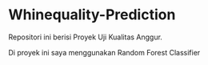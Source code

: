# Whinequality-Prediction

Repositori ini berisi Proyek Uji Kualitas Anggur.

Di proyek ini saya menggunakan Random Forest Classifier
